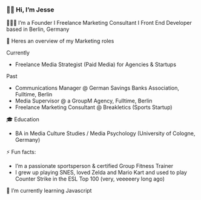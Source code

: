 ### 👋🏾 Hi, I’m Jesse

<!--
**futurefounder/futurefounder** is a ✨ _special_ ✨ repository because its `README.md` (this file) appears on your GitHub profile.

Here are some ideas to get you started:

- 🔭 I’m currently working on ...
- 🌱 I’m currently learning ...
- 👯 I’m looking to collaborate on ...
- 🤔 I’m looking for help with ...
- 💬 Ask me about ...
- 📫 How to reach me: ...
- 😄 Pronouns: ...
- ⚡ Fun fact: ...
-->

👨🏾‍💻 I’m a Founder I Freelance Marketing Consultant I Front End Developer based in Berlin, Germany 

💼 Heres an overview of my Marketing roles

Currently
- Freelance Media Strategist (Paid Media) for Agencies & Startups

Past
- Communications Manager @ German Savings Banks Association, Fulltime, Berlin
- Media Supervisor @ a GroupM Agency, Fulltime, Berlin
- Freelance Marketing Consultant @ Breakletics (Sports Startup)

🎓 Education 

- BA in Media Culture Studies / Media Psychology (University of Cologne, Germany)

⚡ Fun facts:

- I’m a passionate sportsperson & certified Group Fitness Trainer
- I grew up playing SNES, loved Zelda and Mario Kart and used to play Counter Strike in the ESL Top 100 (very, veeeeery long ago)

🌱 I’m currently learning Javascript
